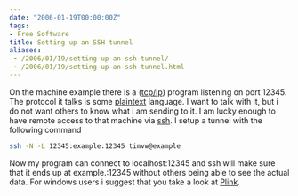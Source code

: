 ```yaml
---
date: "2006-01-19T00:00:00Z"
tags:
- Free Software
title: Setting up an SSH tunnel
aliases:
 - /2006/01/19/setting-up-an-ssh-tunnel/
 - /2006/01/19/setting-up-an-ssh-tunnel.html
---
```

On the machine example there is a ([tcp/ip](http://en.wikipedia.org/wiki/TCP/IP)) program listening on port 12345. The protocol it talks is some [plaintext](http://en.wikipedia.org/wiki/Plain_text) language. I want to talk with it, but i do not want others to know what i am sending to it. I am lucky enough to have remote access to that machine via [ssh](http://en.wikipedia.org/wiki/Ssh). I setup a tunnel with the following command

```bash
ssh -N -L 12345:example:12345 timvw@example
```

Now my program can connect to localhost:12345 and ssh will make sure that it ends up at example.:12345 without others being able to see the actual data. For windows users i suggest that you take a look at [Plink](http://www.chiark.greenend.org.uk/~sgtatham/putty).
